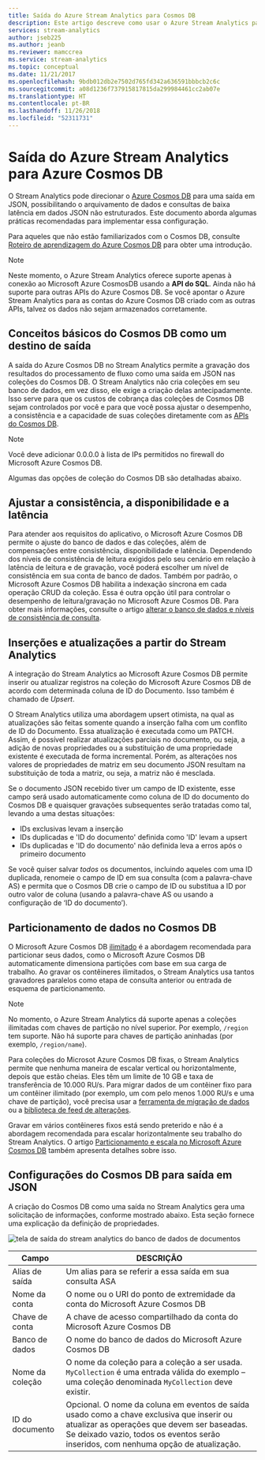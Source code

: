 ```yaml
---
title: Saída do Azure Stream Analytics para Cosmos DB
description: Este artigo descreve como usar o Azure Stream Analytics para salvar a saída no Azure Cosmos DB para saída JSON, para arquivamento de dados e consultas de baixa latência em dados JSON não estruturados.
services: stream-analytics
author: jseb225
ms.author: jeanb
ms.reviewer: mamccrea
ms.service: stream-analytics
ms.topic: conceptual
ms.date: 11/21/2017
ms.openlocfilehash: 9bdb012db2e7502d765fd342a636591bbbcb2c6c
ms.sourcegitcommit: a08d1236f737915817815da299984461cc2ab07e
ms.translationtype: HT
ms.contentlocale: pt-BR
ms.lasthandoff: 11/26/2018
ms.locfileid: "52311731"
---
```

# <a name="azure-stream-analytics-output-to-azure-cosmos-db"></a>Saída do Azure Stream Analytics para Azure Cosmos DB  
O Stream Analytics pode direcionar o [Azure Cosmos DB](https://azure.microsoft.com/services/documentdb/) para uma saída em JSON, possibilitando o arquivamento de dados e consultas de baixa latência em dados JSON não estruturados. Este documento aborda algumas práticas recomendadas para implementar essa configuração.

Para aqueles que não estão familiarizados com o Cosmos DB, consulte [Roteiro de aprendizagem do Azure Cosmos DB](https://azure.microsoft.com/documentation/learning-paths/documentdb/) para obter uma introdução. 

> [!Note]
> Neste momento, o Azure Stream Analytics oferece suporte apenas à conexão ao Microsoft Azure CosmosDB usando a **API do SQL**.
> Ainda não há suporte para outras APIs do Azure Cosmos DB. Se você apontar o Azure Stream Analytics para as contas do Azure Cosmos DB criado com as outras APIs, talvez os dados não sejam armazenados corretamente. 

## <a name="basics-of-cosmos-db-as-an-output-target"></a>Conceitos básicos do Cosmos DB como um destino de saída
A saída do Azure Cosmos DB no Stream Analytics permite a gravação dos resultados do processamento de fluxo como uma saída em JSON nas coleções do Cosmos DB. O Stream Analytics não cria coleções em seu banco de dados, em vez disso, ele exige a criação delas antecipadamente. Isso serve para que os custos de cobrança das coleções de Cosmos DB sejam controlados por você e para que você possa ajustar o desempenho, a consistência e a capacidade de suas coleções diretamente com as [APIs do Cosmos DB](https://msdn.microsoft.com/library/azure/dn781481.aspx).

> [!Note]
> Você deve adicionar 0.0.0.0 à lista de IPs permitidos no firewall do Microsoft Azure Cosmos DB.

Algumas das opções de coleção do Cosmos DB são detalhadas abaixo.

## <a name="tune-consistency-availability-and-latency"></a>Ajustar a consistência, a disponibilidade e a latência
Para atender aos requisitos do aplicativo, o Microsoft Azure Cosmos DB permite o ajuste do banco de dados e das coleções, além de compensações entre consistência, disponibilidade e latência. Dependendo dos níveis de consistência de leitura exigidos pelo seu cenário em relação à latência de leitura e de gravação, você poderá escolher um nível de consistência em sua conta de banco de dados. Também por padrão, o Microsoft Azure Cosmos DB habilita a indexação síncrona em cada operação CRUD da coleção. Essa é outra opção útil para controlar o desempenho de leitura/gravação no Microsoft Azure Cosmos DB. Para obter mais informações, consulte o artigo [alterar o banco de dados e níveis de consistência de consulta](../cosmos-db/consistency-levels.md).

## <a name="upserts-from-stream-analytics"></a>Inserções e atualizações a partir do Stream Analytics
A integração do Stream Analytics ao Microsoft Azure Cosmos DB permite inserir ou atualizar registros na coleção do Microsoft Azure Cosmos DB de acordo com determinada coluna de ID do Documento. Isso também é chamado de *Upsert*.

O Stream Analytics utiliza uma abordagem upsert otimista, na qual as atualizações são feitas somente quando a inserção falha com um conflito de ID do Documento. Essa atualização é executada como um PATCH. Assim, é possível realizar atualizações parciais no documento, ou seja, a adição de novas propriedades ou a substituição de uma propriedade existente é executada de forma incremental. Porém, as alterações nos valores de propriedades de matriz em seu documento JSON resultam na substituição de toda a matriz, ou seja, a matriz não é mesclada.

Se o documento JSON recebido tiver um campo de ID existente, esse campo será usado automaticamente como coluna de ID do documento do Cosmos DB e quaisquer gravações subsequentes serão tratadas como tal, levando a uma destas situações:
- IDs exclusivas levam a inserção
- IDs duplicadas e 'ID do documento' definida como 'ID' levam a upsert
- IDs duplicadas e 'ID do documento' não definida leva a erros após o primeiro documento

Se você quiser salvar <i>todos</i> os documentos, incluindo aqueles com uma ID duplicada, renomeie o campo de ID em sua consulta (com a palavra-chave AS) e permita que o Cosmos DB crie o campo de ID ou substitua a ID por outro valor de coluna (usando a palavra-chave AS ou usando a configuração de ‘ID do documento’).

## <a name="data-partitioning-in-cosmos-db"></a>Particionamento de dados no Cosmos DB
O Microsoft Azure Cosmos DB [ilimitado](../cosmos-db/partition-data.md) é a abordagem recomendada para particionar seus dados, como o Microsoft Azure Cosmos DB automaticamente dimensiona partições com base em sua carga de trabalho. Ao gravar os contêineres ilimitados, o Stream Analytics usa tantos gravadores paralelos como etapa de consulta anterior ou entrada de esquema de particionamento.
> [!Note]
> No momento, o Azure Stream Analytics dá suporte apenas a coleções ilimitadas com chaves de partição no nível superior. Por exemplo, `/region` tem suporte. Não há suporte para chaves de partição aninhadas (por exemplo, `/region/name`). 

Para coleções do Microsot Azure Cosmos DB fixas, o Stream Analytics permite que nenhuma maneira de escalar vertical ou horizontalmente, depois que estão cheias. Eles têm um limite de 10 GB e taxa de transferência de 10.000 RU/s.  Para migrar dados de um contêiner fixo para um contêiner ilimitado (por exemplo, um com pelo menos 1.000 RU/s e uma chave de partição), você precisa usar a [ferramenta de migração de dados](../cosmos-db/import-data.md) ou a [biblioteca de feed de alterações](../cosmos-db/change-feed.md).

Gravar em vários contêineres fixos está sendo preterido e não é a abordagem recomendada para escalar horizontalmente seu trabalho do Stream Analytics. O artigo [Particionamento e escala no Microsoft Azure Cosmos DB](../cosmos-db/sql-api-partition-data.md) também apresenta detalhes sobre isso.

## <a name="cosmos-db-settings-for-json-output"></a>Configurações do Cosmos DB para saída em JSON
A criação do Cosmos DB como uma saída no Stream Analytics gera uma solicitação de informações, conforme mostrado abaixo. Esta seção fornece uma explicação da definição de propriedades.


![tela de saída do stream analytics do banco de dados de documentos](media/stream-analytics-documentdb-output/stream-analytics-documentdb-output-1.png)

Campo           | DESCRIÇÃO 
-------------   | -------------
Alias de saída    | Um alias para se referir a essa saída em sua consulta ASA   
Nome da conta    | O nome ou o URI do ponto de extremidade da conta do Microsoft Azure Cosmos DB 
Chave de conta     | A chave de acesso compartilhado da conta do Microsoft Azure Cosmos DB
Banco de dados        | O nome do banco de dados do Microsoft Azure Cosmos DB
Nome da coleção | O nome da coleção para a coleção a ser usada. `MyCollection` é uma entrada válida do exemplo – uma coleção denominada `MyCollection` deve existir.  
ID do documento     | Opcional. O nome da coluna em eventos de saída usado como a chave exclusiva que inserir ou atualizar as operações que devem ser baseadas. Se deixado vazio, todos os eventos serão inseridos, com nenhuma opção de atualização.
